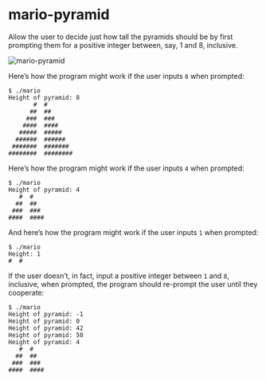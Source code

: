 # mario-pyramid
 Allow the user to decide just how tall the pyramids should be by first prompting them for a positive integer between, say, 1 and 8, inclusive.

![mario-pyramid](https://cs50.harvard.edu/x/2021/psets/1/mario/more/pyramids.png)

Here’s how the program might work if the user inputs `8` when prompted:
```
$ ./mario
Height of pyramid: 8
       #  #
      ##  ##
     ###  ###
    ####  ####
   #####  #####
  ######  ######
 #######  #######
########  ########
```

Here’s how the program might work if the user inputs `4` when prompted:
```
$ ./mario
Height of pyramid: 4
   #  #
  ##  ##
 ###  ###
####  ####
```

And here’s how the program might work if the user inputs `1` when prompted:
```
$ ./mario
Height: 1
#  #
```


If the user doesn’t, in fact, input a positive integer between `1` and `8`, inclusive, when prompted, the program should re-prompt the user until they cooperate:
```
$ ./mario
Height of pyramid: -1
Height of pyramid: 0
Height of pyramid: 42
Height of pyramid: 50
Height of pyramid: 4
   #  #
  ##  ##
 ###  ###
####  ####
```
